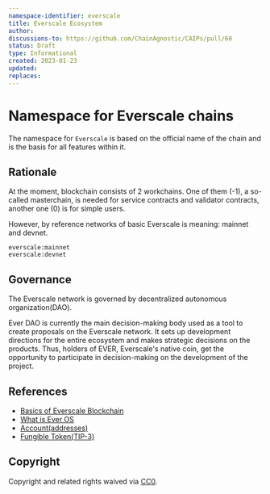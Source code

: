 ```yaml
---
namespace-identifier: everscale
title: Everscale Ecosystem
author:
discussions-to: https://github.com/ChainAgnostic/CAIPs/pull/60
status: Draft
type: Informational
created: 2023-01-23
updated:
replaces:
---
```


# Namespace for Everscale chains
The namespace for `Everscale` is based on the official name
of the chain and is the basis for all features
within it.

## Rationale

At the moment, blockchain consists of 2 workchains.
One of them (-1), a so-called masterchain,
is needed for service contracts and validator contracts,
another one (0) is for simple users.

However, by reference networks of basic Everscale
is meaning: mainnet and devnet.

```
everscale:mainnet
everscale:devnet
```
## Governance
The Everscale network is governed by decentralized autonomous organization(DAO).

Ever DAO is currently the main decision-making body
used as a tool to create proposals on the Everscale network.
It sets up development directions for the entire ecosystem
and makes strategic decisions on the products.
Thus, holders of EVER, Everscale's native coin,
get the opportunity to participate in decision-making
on the development of the project.



## References

* [Basics of Everscale Blockchain](https://docs.everscale.network/arch/basics)
* [What is Ever OS](https://docs.everscale.network/arch/ever-os)
* [Account(addresses)](https://docs.everscale.network/arch/accounts)
* [Fungible Token(TIP-3)](https://docs.everscale.network/standard/TIP-3)


## Copyright

Copyright and related rights waived via [CC0](https://creativecommons.org/publicdomain/zero/1.0/).
